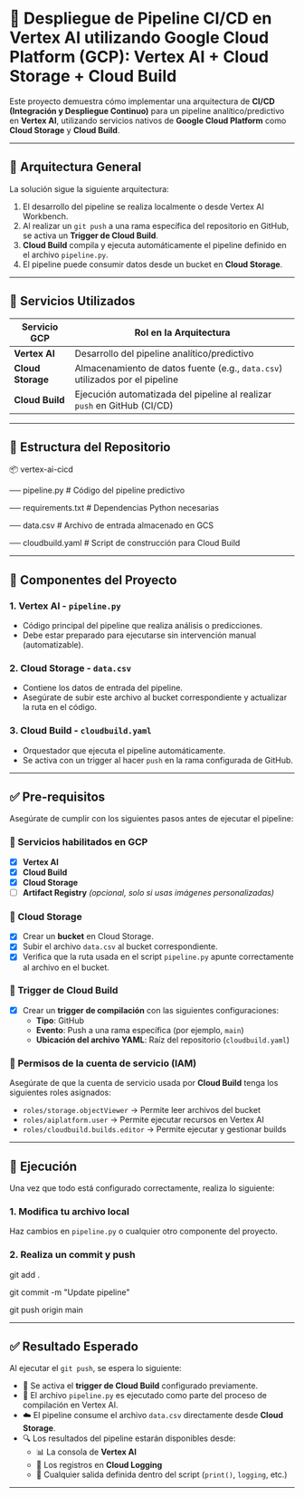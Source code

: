 # 📡 Despliegue de Pipeline CI/CD en Vertex AI utilizando Google Cloud Platform (GCP): Vertex AI + Cloud Storage + Cloud Build

Este proyecto demuestra cómo implementar una arquitectura de **CI/CD (Integración y Despliegue Continuo)** para un pipeline analítico/predictivo en **Vertex AI**, 
utilizando servicios nativos de **Google Cloud Platform** como **Cloud Storage** y **Cloud Build**.

---

## 🚀 Arquitectura General

La solución sigue la siguiente arquitectura:

1. El desarrollo del pipeline se realiza localmente o desde Vertex AI Workbench.
2. Al realizar un `git push` a una rama específica del repositorio en GitHub, se activa un **Trigger de Cloud Build**.
3. **Cloud Build** compila y ejecuta automáticamente el pipeline definido en el archivo `pipeline.py`.
4. El pipeline puede consumir datos desde un bucket en **Cloud Storage**.

---

## 🧱 Servicios Utilizados

| Servicio GCP       | Rol en la Arquitectura                                                                 |
|--------------------|----------------------------------------------------------------------------------------|
| **Vertex AI**      | Desarrollo del pipeline analítico/predictivo                                           |
| **Cloud Storage**  | Almacenamiento de datos fuente (e.g., `data.csv`) utilizados por el pipeline           |
| **Cloud Build**    | Ejecución automatizada del pipeline al realizar `push` en GitHub (CI/CD)               |

---

## 📁 Estructura del Repositorio

📦 vertex-ai-cicd

── pipeline.py # Código del pipeline predictivo

── requirements.txt # Dependencias Python necesarias

── data.csv # Archivo de entrada almacenado en GCS

── cloudbuild.yaml # Script de construcción para Cloud Build



---

## 🧪 Componentes del Proyecto

### 1. Vertex AI - `pipeline.py`

- Código principal del pipeline que realiza análisis o predicciones.
- Debe estar preparado para ejecutarse sin intervención manual (automatizable).

### 2. Cloud Storage - `data.csv`

- Contiene los datos de entrada del pipeline.
- Asegúrate de subir este archivo al bucket correspondiente y actualizar la ruta en el código.

### 3. Cloud Build - `cloudbuild.yaml`

- Orquestador que ejecuta el pipeline automáticamente.
- Se activa con un trigger al hacer `push` en la rama configurada de GitHub.



---

## ✅ Pre-requisitos

Asegúrate de cumplir con los siguientes pasos antes de ejecutar el pipeline:

### 🔌 Servicios habilitados en GCP

- [x] **Vertex AI**
- [x] **Cloud Build**
- [x] **Cloud Storage**
- [ ] **Artifact Registry** *(opcional, solo si usas imágenes personalizadas)*

### 📂 Cloud Storage

- [x] Crear un **bucket** en Cloud Storage.
- [x] Subir el archivo `data.csv` al bucket correspondiente.
- [x] Verifica que la ruta usada en el script `pipeline.py` apunte correctamente al archivo en el bucket.

### 🔁 Trigger de Cloud Build

- [x] Crear un **trigger de compilación** con las siguientes configuraciones:
  - **Tipo**: GitHub
  - **Evento**: Push a una rama específica (por ejemplo, `main`)
  - **Ubicación del archivo YAML**: Raíz del repositorio (`cloudbuild.yaml`)

### 🔐 Permisos de la cuenta de servicio (IAM)

Asegúrate de que la cuenta de servicio usada por **Cloud Build** tenga los siguientes roles asignados:

- `roles/storage.objectViewer` → Permite leer archivos del bucket
- `roles/aiplatform.user` → Permite ejecutar recursos en Vertex AI
- `roles/cloudbuild.builds.editor` → Permite ejecutar y gestionar builds

---

## 🚀 Ejecución

Una vez que todo está configurado correctamente, realiza lo siguiente:

### 1. Modifica tu archivo local

Haz cambios en `pipeline.py` o cualquier otro componente del proyecto.

### 2. Realiza un commit y push

git add .

git commit -m "Update pipeline"

git push origin main



---

## ✅ Resultado Esperado

Al ejecutar el `git push`, se espera lo siguiente:

- 🚀 Se activa el **trigger de Cloud Build** configurado previamente.
- 🧠 El archivo `pipeline.py` es ejecutado como parte del proceso de compilación en Vertex AI.
- ☁️ El pipeline consume el archivo `data.csv` directamente desde **Cloud Storage**.
- 🔍 Los resultados del pipeline estarán disponibles desde:
  - 📊 La consola de **Vertex AI**
  - 📁 Los registros en **Cloud Logging**
  - 📝 Cualquier salida definida dentro del script (`print()`, `logging`, etc.)

---




